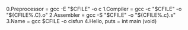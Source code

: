 0.Preprocessor = gcc -E "$CFILE" -o c
1.Compiler = gcc -c "$CFILE" -o "${CFILE%.C}.o"
2.Assembler = gcc -S "$CFILE" -o "${CFILE%.c}.s"
3.Name = gcc $CFILE -o cisfun
4.Hello, puts = int main (void) 
